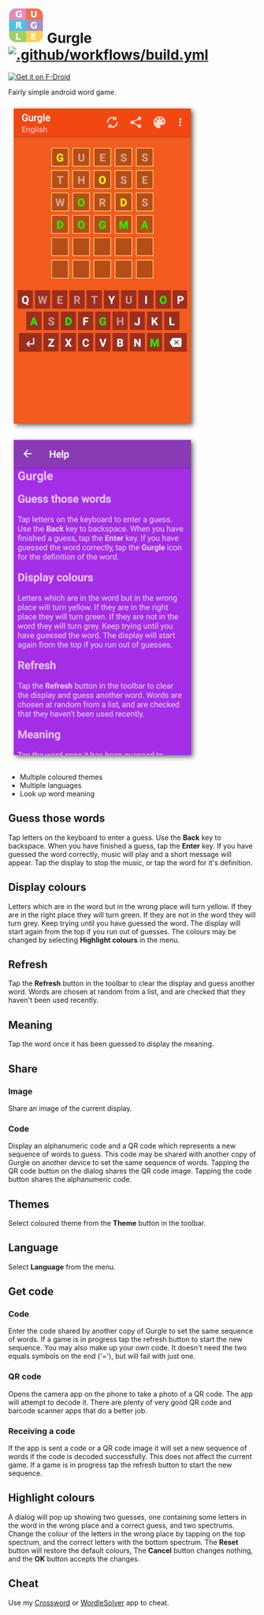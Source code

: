 # ![Logo](src/main/res/drawable-hdpi/ic_launcher.png) Gurgle [![.github/workflows/build.yml](https://github.com/billthefarmer/gurgle/actions/workflows/build.yml/badge.svg)](https://github.com/billthefarmer/gurgle/actions/workflows/build.yml)

[<img src="https://fdroid.gitlab.io/artwork/badge/get-it-on.svg"
     alt="Get it on F-Droid"
     height="80">](https://f-droid.org/packages/org.billthefarmer.gurgle/)

Fairly simple android word game.

![Gurgle](https://github.com/billthefarmer/billthefarmer.github.io/raw/master/images/Gurgle.png) ![Help](https://github.com/billthefarmer/billthefarmer.github.io/raw/master/images/Gurgle-help.png)

 * Multiple coloured themes
 * Multiple languages
 * Look up word meaning

## Guess those words
Tap letters on the keyboard to enter a guess. Use the **Back** key to
backspace. When you have finished a guess, tap the **Enter** key. If
you have guessed the word correctly, music will play and a short
message will appear. Tap the display to stop the music, or tap the
word for it's definition.

## Display colours
Letters which are in the word but in the wrong place will turn
yellow. If they are in the right place they will turn green. If they
are not in the word they will turn grey. Keep trying until you have
guessed the word. The display will start again from the top if you run
out of guesses. The colours may be changed by selecting **Highlight
colours** in the menu.

## Refresh
Tap the **Refresh** button in the toolbar to clear the display and
guess another word. Words are chosen at random from a list, and are
checked that they haven't been used recently.

## Meaning
Tap the word once it has been guessed to display the meaning.

## Share
### Image
Share an image of the current display.

### Code
Display an alphanumeric code and a QR code which represents a new
sequence of words to guess. This code may be shared with another copy
of Gurgle on another device to set the same sequence of words. Tapping
the QR code button on the dialog shares the QR code image. Tapping the
code button shares the alphanumeric code.

## Themes
Select coloured theme from the **Theme** button in the toolbar.

## Language
Select **Language** from the menu.

## Get code
### Code
Enter the code shared by another copy of Gurgle to set the same
sequence of words. If a game is in progress tap the refresh button to
start the new sequence. You may also make up your own code. It doesn't
need the two equals symbols on the end ('='), but will fail with just
one.

### QR code
Opens the camera app on the phone to take a photo of a QR code. The
app will attempt to decode it. There are plenty of very good QR code
and barcode scanner apps that do a better job.

### Receiving a code
If the app is sent a code or a QR code image it will set a new
sequence of words if the code is decoded successfully. This does not
affect the current game. If a game is in progress tap the refresh
button to start the new sequence.

## Highlight colours
A dialog will pop up showing two guesses, one containing some letters
in the word in the wrong place and a correct guess, and two
spectrums. Change the colour of the letters in the wrong place by
tapping on the top spectrum, and the correct letters with the bottom
spectrum.  The **Reset** button will restore the default colours, The
**Cancel** button changes nothing, and the **OK** button accepts the
changes.

## Cheat
Use my [Crossword](https://github.com/billthefarmer/crossword) or
[WordleSolver](https://github.com/billthefarmer/wordlesolver) app to
cheat.
